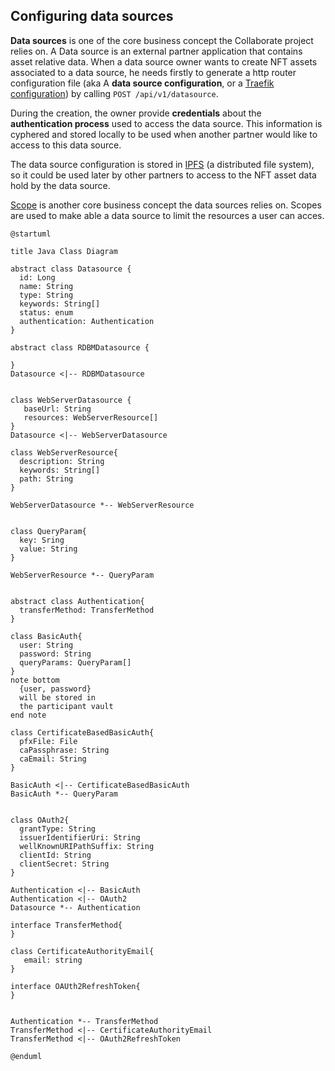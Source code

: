## Configuring data sources

**Data sources** is one of the core business concept the Collaborate project relies on. A Data
source is an external partner application that contains asset relative data. When a data source
owner wants to create NFT assets associated to a data source, he needs firstly to generate a http
router configuration file (aka A **data source configuration**, or
a [Traefik configuration](https://doc.traefik.io/traefik/)) by calling `POST /api/v1/datasource`.

During the creation, the owner provide **credentials** about the **authentication process** used to
access the data source. This information is cyphered and stored locally to be used when another
partner would like to access to this data source.

The data source configuration is stored in [IPFS](https://ipfs.io/) (a distributed file system), so
it could be used later by other partners to access to the NFT asset data hold by the data source.

[Scope](https://oauth.net/2/scope/) is another core business concept the data sources relies on.
Scopes are used to make able a data source to limit the resources a user can acces.

```plantuml
@startuml

title Java Class Diagram 

abstract class Datasource {
  id: Long
  name: String
  type: String
  keywords: String[]
  status: enum
  authentication: Authentication
}

abstract class RDBMDatasource {

}
Datasource <|-- RDBMDatasource


class WebServerDatasource {
   baseUrl: String
   resources: WebServerResource[]
}
Datasource <|-- WebServerDatasource

class WebServerResource{
  description: String
  keywords: String[]
  path: String  
}

WebServerDatasource *-- WebServerResource


class QueryParam{
  key: Sring
  value: String
}

WebServerResource *-- QueryParam


abstract class Authentication{
  transferMethod: TransferMethod
}

class BasicAuth{
  user: String
  password: String
  queryParams: QueryParam[]
}
note bottom
  {user, password} 
  will be stored in 
  the participant vault
end note

class CertificateBasedBasicAuth{
  pfxFile: File
  caPassphrase: String
  caEmail: String
}

BasicAuth <|-- CertificateBasedBasicAuth
BasicAuth *-- QueryParam 


class OAuth2{
  grantType: String
  issuerIdentifierUri: String
  wellKnownURIPathSuffix: String
  clientId: String
  clientSecret: String
}

Authentication <|-- BasicAuth
Authentication <|-- OAuth2
Datasource *-- Authentication

interface TransferMethod{
}

class CertificateAuthorityEmail{
   email: string
}

interface OAUth2RefreshToken{
}


Authentication *-- TransferMethod
TransferMethod <|-- CertificateAuthorityEmail 
TransferMethod <|-- OAuth2RefreshToken

@enduml
```
